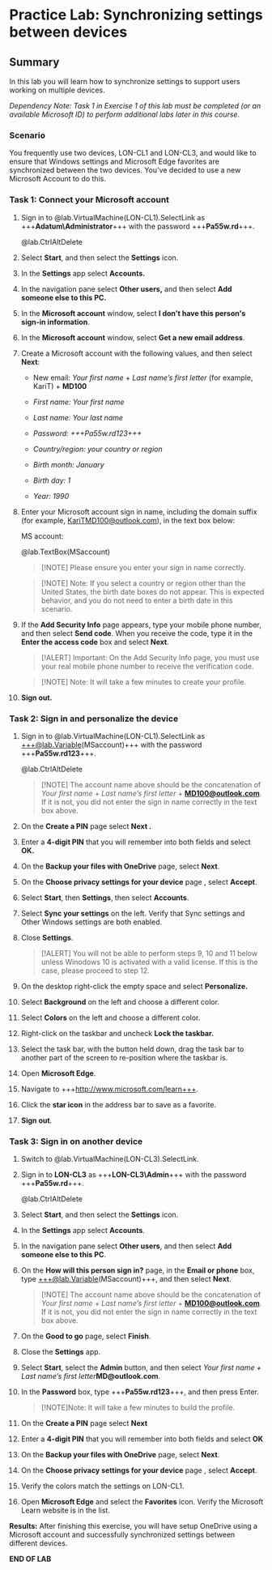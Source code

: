# Practice Lab: Synchronizing settings between devices

## Summary

In this lab you will learn how to synchronize settings to support users working
on multiple devices.


*Dependency Note: Task 1 in Exercise 1 of this lab must be completed (or an
available Microsoft ID) to perform additional labs later in this course.*

### Scenario

You frequently use two devices, LON-CL1 and LON-CL3, and would like to ensure
that Windows settings and Microsoft Edge favorites are synchronized between the
two devices. You've decided to use a new Microsoft Account to do this.


### Task 1: Connect your Microsoft account

1.  Sign in to @lab.VirtualMachine(LON-CL1).SelectLink as +++**Adatum\\Administrator**+++ with the password
    +++**Pa55w.rd**+++.

    @lab.CtrlAltDelete

2.  Select **Start**, and then select the **Settings** icon.

3.  In the **Settings** app select **Accounts.**

4.  In the navigation pane select **Other users,** and then select **Add someone
    else to this PC.**

5.  In the **Microsoft account** window, select **I don't have this person's
    sign-in information**.

6.  In the **Microsoft account** window, select **Get a new email address**.

7.  Create a Microsoft account with the following values, and then select
    **Next**:

    -   New email: *Your first name* + *Last name’s first letter* (for example,
        KariT) + **MD100**

    -   *First name: Your first name*

    -   *Last name: Your last name*

    -   *Password: +++Pa55w.rd123+++*

    -   *Country/region: your country or region*

    -   *Birth month: January*

    -   *Birth day: 1*

    -   *Year: 1990*

1. Enter your Microsoft account sign in name, including the domain suffix (for example, KariTMD100@outlook.com), in the text box below:
 
    MS account:

    @lab.TextBox(MSaccount)

    >[!NOTE] Please ensure you enter your sign in name correctly.

    >[!NOTE] Note: If you select a country or region other than the United States, the
birth date boxes do not appear. This is expected behavior, and you do not
need to enter a birth date in this scenario.
    

1.  If the **Add Security Info** page appears, type your mobile phone number,
and then select **Send code**. When you receive the code, type it in the
**Enter the access code** box and select **Next**.

    >[!ALERT] Important: On the Add Security Info page, you must use your real mobile phone
number to receive the verification code.

    >[!NOTE] Note: It will take a few minutes to create your profile.

1.  **Sign out.**

   

### Task 2: Sign in and personalize the device

1.  Sign in to @lab.VirtualMachine(LON-CL1).SelectLink as +++@lab.Variable(MSaccount)+++ with the password +++**Pa55w.rd123**+++.

    @lab.CtrlAltDelete

    >[!NOTE] The account name above should be the concatenation of  *Your first name* + *Last name’s first
letter* + **MD100@outlook.com**. If it is not, you did not enter the sign in name correctly in the text box above.

2.  On the **Create a PIN** page select **Next .**

3.  Enter a **4-digit PIN** that you will remember into both fields and select
    **OK.**

4.  On the **Backup your files with OneDrive** page, select **Next**.

5.  On the **Choose privacy settings for your device** page , select **Accept**.

6.  Select **Start**, then **Settings**, then select **Accounts**.

7.  Select **Sync your settings** on the left. Verify that Sync settings and
Other Windows settings are both enabled.

8.  Close **Settings**.

    >[!ALERT] You will not be able to perform steps 9, 10 and 11 below unless Winodows 10 is activated with a valid license. If this is the case, please proceed to step 12.

9.  On the desktop right-click the empty space and select **Personalize.**



10. Select **Background** on the left and choose a different color.

11. Select **Colors** on the left and choose a different color.

12. Right-click on the taskbar and uncheck **Lock the taskbar.**

13. Select the task bar, with the button held down, drag the task bar to another
part of the screen to re-position where the taskbar is.

14. Open **Microsoft Edge**.

15. Navigate to +++http://www.microsoft.com/learn+++.

16. Click the **star icon** in the address bar to save as a favorite.

17. **Sign out**.

 

### Task 3: Sign in on another device

1.  Switch to @lab.VirtualMachine(LON-CL3).SelectLink.

    
2.  Sign in to **LON-CL3** as +++**LON-CL3\\Admin**+++ with the password +++**Pa55w.rd**+++.

    @lab.CtrlAltDelete


3.  Select **Start**, and then select the **Settings** icon.

4.  In the **Settings** app select **Accounts**.

5.  In the navigation pane select **Other users**, and then select **Add someone
    else to this PC**.

6.  On the **How will this person sign in?** page, in the **Email or phone**
box, type +++@lab.Variable(MSaccount)+++, and then select **Next**.

    >[!NOTE] The account name above should be the concatenation of  *Your first name* + *Last name’s first
letter* + **MD100@outlook.com**. If it is not, you did not enter the sign in name correctly in the text box above.


7.  On the **Good to go** page, select **Finish**.

8.  Close the **Settings** app.

9.  Select **Start**, select the **Admin** button, and then select *Your first
    name + Last name’s first letter***MD\@outlook.com**.

10. In the **Password** box, type +++**Pa55w.rd123**+++, and then press Enter.

    >[!NOTE]Note: It will take a few minutes to build the profile.

1.  On the **Create a PIN** page select **Next**

2.  Enter a **4-digit PIN** that you will remember into both fields and select
    **OK**

3.  On the **Backup your files with OneDrive** page, select **Next**.

4.  On the **Choose privacy settings for your device** page , select **Accept**.

5.  Verify the colors match the settings on LON-CL1.

6.  Open **Microsoft Edge** and select the **Favorites** icon. Verify the
    Microsoft Learn website is in the list.  
     

**Results:** After finishing this exercise, you will have setup OneDrive using a
Microsoft account and successfully synchronized settings between different
devices.

**END OF LAB**
